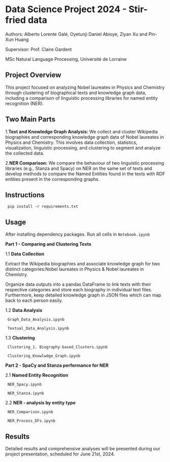 # Data Science Project 2024 - Stir-fried data

Authors:
Alberto Lorente Galé,
Oyetunji Daniel Abioye,
Ziyan Xu and
Pin-Xun Huang

Supervisor:
Prof. Claire Gardent

MSc Natural Language Processing,
Université de Lorraine

## Project Overview

This project focused on analyzing Nobel laureates in Physics and Chemistry through clustering of biographical texts and knowledge graph data, including a comparison of linguistic processing libraries for named entity recognition (NER).

## Two Main Parts

1.**Text and Knowledge Graph Analysis:** We collect and cluster Wikipedia biographies and corresponding knowledge graph data of Nobel laureates in Physics and Chemistry. This involves data collection, statistics, visualization, linguistic processing, and clustering to segment and analyze the collected data.

2.**NER Comparison:** We compare the behaviour of two linguistic processing libraries (e.g., Stanza and Spacy) on NER on the same set of texts and develop methods to compare the Named Entities found in the texts with RDF entities  present in the corresponding graphs.

## Instructions

```shell
 pip install -r requirements.txt
```

## Usage

After installing dependency packages. Run all cells in `Notebook.ipynb`

**Part 1 - Comparing and Clustering Texts**

1.1 **Data Collection**

Extract the Wikipedia biographies and associate knowledge graph for two distinct categories:Nobel laureates in Physics & Nobel laureates in Chemistry.

Organize data outputs into a pandas DataFrame to link texts with their respective categories and store each biography in individual text files. Furthermore, keep detailed knowledge graph in JSON files which can map back to each person easily.

1.2 **Data Analysis**
```shell
 Graph_Data_Analysis.ipynb
```
```shell
 Textual_Data_Analysis.ipynb
```

1.3 **Clustering**
```shell
 Clustering_1. Biography-based_Clusters.ipynb
```
```shell
 Clustering_Knowlwdge_Graph.ipynb
```

**Part 2 - SpaCy and Stanza performance for NER**

2.1 **Named Entity Recognition**
```shell
 NER_Spacy.ipynb
```
```shell
 NER_Stanza.ipynb
```

2.2 **NER - analysis by entity type**
```shell
 NER_Comparison.ipynb
```
```shell
 NER_Process_DFs.ipynb
```

## Results

Detailed results and comprehensive analyses will be presented during our project presentation, scheduled for June 21st, 2024.

